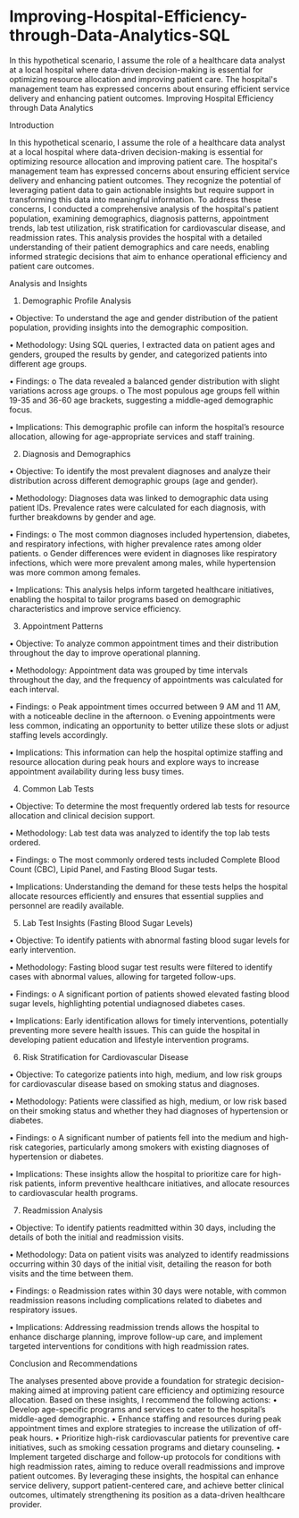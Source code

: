 # Improving-Hospital-Efficiency-through-Data-Analytics-SQL
In this hypothetical scenario, I assume the role of a healthcare data analyst at a local hospital where data-driven decision-making is essential for optimizing resource allocation and improving patient care. The hospital's management team has expressed concerns about ensuring efficient service delivery and enhancing patient outcomes. 
Improving Hospital Efficiency through Data Analytics

Introduction

In this hypothetical scenario, I assume the role of a healthcare data analyst at a local hospital where data-driven decision-making is essential for optimizing resource allocation and improving patient care. The hospital's management team has expressed concerns about ensuring efficient service delivery and enhancing patient outcomes. They recognize the potential of leveraging patient data to gain actionable insights but require support in transforming this data into meaningful information.
To address these concerns, I conducted a comprehensive analysis of the hospital's patient population, examining demographics, diagnosis patterns, appointment trends, lab test utilization, risk stratification for cardiovascular disease, and readmission rates. This analysis provides the hospital with a detailed understanding of their patient demographics and care needs, enabling informed strategic decisions that aim to enhance operational efficiency and patient care outcomes.

Analysis and Insights

1. Demographic Profile Analysis
   
•	Objective: To understand the age and gender distribution of the patient population, providing insights into the demographic composition.

•	Methodology: Using SQL queries, I extracted data on patient ages and genders, grouped the results by gender, and categorized patients into different age groups.

•	Findings:
o	The data revealed a balanced gender distribution with slight variations across age groups.
o	The most populous age groups fell within 19-35 and 36-60 age brackets, suggesting a middle-aged demographic focus.

•	Implications: This demographic profile can inform the hospital’s resource allocation, allowing for age-appropriate services and staff training.

2. Diagnosis and Demographics

•	Objective: To identify the most prevalent diagnoses and analyze their distribution across different demographic groups (age and gender).

•	Methodology: Diagnoses data was linked to demographic data using patient IDs. Prevalence rates were calculated for each diagnosis, with further breakdowns by gender and age.

•	Findings:
o	The most common diagnoses included hypertension, diabetes, and respiratory infections, with higher prevalence rates among older patients.
o	Gender differences were evident in diagnoses like respiratory infections, which were more prevalent among males, while hypertension was more common among females.

•	Implications: This analysis helps inform targeted healthcare initiatives, enabling the hospital to tailor programs based on demographic characteristics and improve service efficiency.

3. Appointment Patterns

•	Objective: To analyze common appointment times and their distribution throughout the day to improve operational planning.

•	Methodology: Appointment data was grouped by time intervals throughout the day, and the frequency of appointments was calculated for each interval.

•	Findings:
o	Peak appointment times occurred between 9 AM and 11 AM, with a noticeable decline in the afternoon.
o	Evening appointments were less common, indicating an opportunity to better utilize these slots or adjust staffing levels accordingly.

•	Implications: This information can help the hospital optimize staffing and resource allocation during peak hours and explore ways to increase appointment availability during less busy times.

4. Common Lab Tests

•	Objective: To determine the most frequently ordered lab tests for resource allocation and clinical decision support.

•	Methodology: Lab test data was analyzed to identify the top lab tests ordered.

•	Findings:
o	The most commonly ordered tests included Complete Blood Count (CBC), Lipid Panel, and Fasting Blood Sugar tests.

•	Implications: Understanding the demand for these tests helps the hospital allocate resources efficiently and ensures that essential supplies and personnel are readily available.

5. Lab Test Insights (Fasting Blood Sugar Levels)

•	Objective: To identify patients with abnormal fasting blood sugar levels for early intervention.

•	Methodology: Fasting blood sugar test results were filtered to identify cases with abnormal values, allowing for targeted follow-ups.

•	Findings:
o	A significant portion of patients showed elevated fasting blood sugar levels, highlighting potential undiagnosed diabetes cases.

•	Implications: Early identification allows for timely interventions, potentially preventing more severe health issues. This can guide the hospital in developing patient education and lifestyle intervention programs.

6. Risk Stratification for Cardiovascular Disease

•	Objective: To categorize patients into high, medium, and low risk groups for cardiovascular disease based on smoking status and diagnoses.

•	Methodology: Patients were classified as high, medium, or low risk based on their smoking status and whether they had diagnoses of hypertension or diabetes.

•	Findings:
o	A significant number of patients fell into the medium and high-risk categories, particularly among smokers with existing diagnoses of hypertension or diabetes.

•	Implications: These insights allow the hospital to prioritize care for high-risk patients, inform preventive healthcare initiatives, and allocate resources to cardiovascular health programs.

7. Readmission Analysis

•	Objective: To identify patients readmitted within 30 days, including the details of both the initial and readmission visits.

•	Methodology: Data on patient visits was analyzed to identify readmissions occurring within 30 days of the initial visit, detailing the reason for both visits and the time between them.

•	Findings:
o	Readmission rates within 30 days were notable, with common readmission reasons including complications related to diabetes and respiratory issues.

•	Implications: Addressing readmission trends allows the hospital to enhance discharge planning, improve follow-up care, and implement targeted interventions for conditions with high readmission rates.

Conclusion and Recommendations

The analyses presented above provide a foundation for strategic decision-making aimed at improving patient care efficiency and optimizing resource allocation. Based on these insights, I recommend the following actions:
•	Develop age-specific programs and services to cater to the hospital’s middle-aged demographic.
•	Enhance staffing and resources during peak appointment times and explore strategies to increase the utilization of off-peak hours.
•	Prioritize high-risk cardiovascular patients for preventive care initiatives, such as smoking cessation programs and dietary counseling.
•	Implement targeted discharge and follow-up protocols for conditions with high readmission rates, aiming to reduce overall readmissions and improve patient outcomes.
By leveraging these insights, the hospital can enhance service delivery, support patient-centered care, and achieve better clinical outcomes, ultimately strengthening its position as a data-driven healthcare provider.

